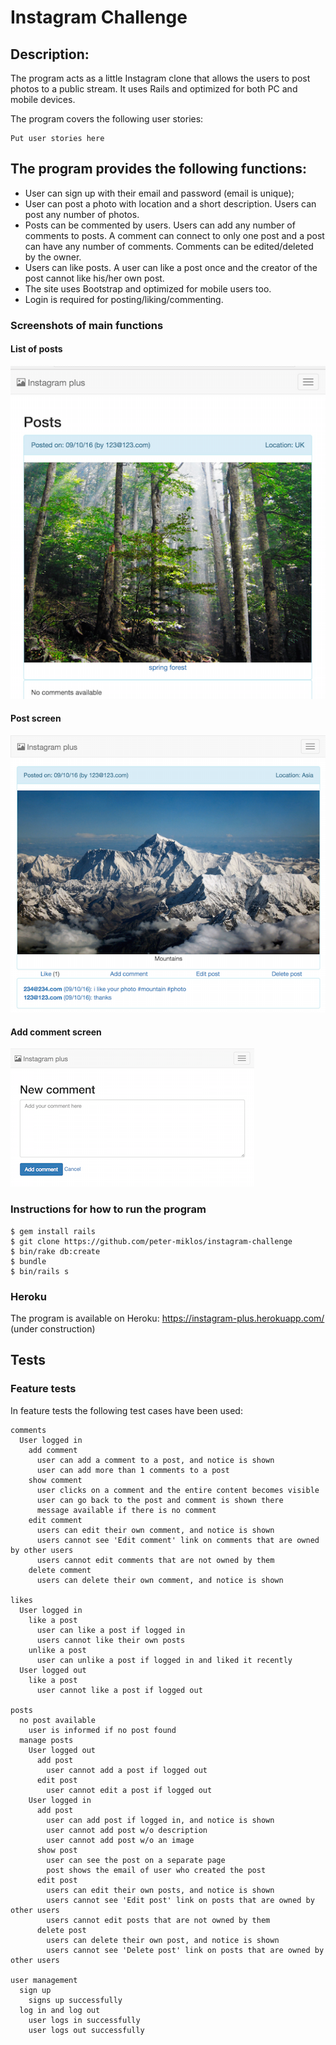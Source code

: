 Instagram Challenge
===================

Description:
-------

The program acts as a little Instagram clone that allows the users to post photos to a public stream. It uses Rails and optimized for both PC and mobile devices.

The program covers the following user stories:

```
Put user stories here
```


The program provides the following functions:
------

* User can sign up with their email and password (email is unique);
* User can post a photo with location and a short description. Users can post any number of photos.
* Posts can be commented by users. Users can add any number of comments to posts. A comment can connect to only one post and a post can have any number of comments. Comments can be edited/deleted by the owner.
* Users can like posts. A user can like a post once and the creator of the post cannot like his/her own post.
* The site uses Bootstrap and optimized for mobile users too.
* Login is required for posting/liking/commenting.

### Screenshots of main functions
#### List of posts
![Posts screen](app/assets/images/posts_screen.png)

#### Post screen
![Post screen](app/assets/images/post_screen.png)

#### Add comment screen
![Add comment screen](app/assets/images/new_comment_screen.png)

### Instructions for how to run the program

```
$ gem install rails
$ git clone https://github.com/peter-miklos/instagram-challenge
$ bin/rake db:create
$ bundle
$ bin/rails s
```

### Heroku
The program is available on Heroku: https://instagram-plus.herokuapp.com/ (under construction)


Tests
-------
### Feature tests
In feature tests the following test cases have been used:
```
comments
  User logged in
    add comment
      user can add a comment to a post, and notice is shown
      user can add more than 1 comments to a post
    show comment
      user clicks on a comment and the entire content becomes visible
      user can go back to the post and comment is shown there
      message available if there is no comment
    edit comment
      users can edit their own comment, and notice is shown
      users cannot see 'Edit comment' link on comments that are owned by other users
      users cannot edit comments that are not owned by them
    delete comment
      users can delete their own comment, and notice is shown

likes
  User logged in
    like a post
      user can like a post if logged in
      users cannot like their own posts
    unlike a post
      user can unlike a post if logged in and liked it recently
  User logged out
    like a post
      user cannot like a post if logged out

posts
  no post available
    user is informed if no post found
  manage posts
    User logged out
      add post
        user cannot add a post if logged out
      edit post
        user cannot edit a post if logged out
    User logged in
      add post
        user can add post if logged in, and notice is shown
        user cannot add post w/o description
        user cannot add post w/o an image
      show post
        user can see the post on a separate page
        post shows the email of user who created the post
      edit post
        users can edit their own posts, and notice is shown
        users cannot see 'Edit post' link on posts that are owned by other users
        users cannot edit posts that are not owned by them
      delete post
        users can delete their own post, and notice is shown
        users cannot see 'Delete post' link on posts that are owned by other users

user management
  sign up
    signs up successfully
  log in and log out
    user logs in successfully
    user logs out successfully
```
